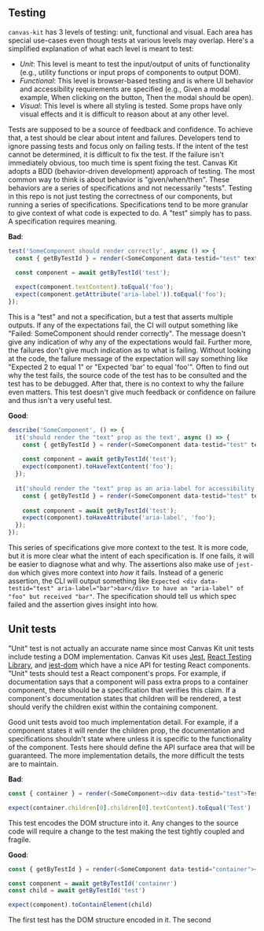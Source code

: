## Testing

`canvas-kit` has 3 levels of testing: unit, functional and visual. Each area has special use-cases even though tests at various levels may overlap. Here's a simplified explanation of what each level is meant to test:

- *Unit*: This level is meant to test the input/output of units of functionality (e.g., utility functions or input props of components to output DOM).
- *Functional*: This level is browser-based testing and is where UI behavior and accessibility requirements are specified (e.g., Given a modal example, When clicking on the button, Then the modal should be open).
- *Visual*: This level is where all styling is tested. Some props have only visual effects and it is difficult to reason about at any other level.

Tests are supposed to be a source of feedback and confidence. To achieve that, a test should be clear about intent and failures. Developers tend to ignore passing tests and focus only on failing tests. If the intent of the test cannot be determined, it is difficult to fix the test. If the failure isn't immediately obvious, too much time is spent fixing the test. Canvas Kit adopts a BDD (behavior-driven development) approach of testing. The most common way to think is about behavior is "given/when/then". These behaviors are a series of specifications and not necessarily "tests". Testing in this repo is not just testing the correctness of our components, but running a series of specifications. Specifications tend to be more granular to give context of what code is expected to do. A "test" simply has to pass. A specification requires meaning.

**Bad**:
```ts
test('SomeComponent should render correctly', async () => {
  const { getByTestId } = render(<SomeComponent data-testid="test" text="foo" />);
  
  const component = await getByTestId('test');

  expect(component.textContent).toEqual('foo');
  expect(component.getAttribute('aria-label')).toEqual('foo');
});
```

This is a "test" and not a specification, but a test that asserts multiple outputs. If any of the expectations fail, the CI will output something like "Failed: SomeComponent should render correctly". The message doesn't give any indication of why any of the expectations would fail. Further more, the failures don't give much indication as to what is failing. Without looking at the code, the failure message of the expectation will say something like "Expected 2 to equal 1" or "Expected 'bar' to equal 'foo'". Often to find out why the test fails, the source code of the test has to be consulted and the test has to be debugged. After that, there is no context to why the failure even matters. This test doesn't give much feedback or confidence on failure and thus isn't a very useful test.

**Good**:
```ts
describe('SomeComponent', () => {
  it('should render the "text" prop as the text', async () => {
    const { getByTestId } = render(<SomeComponent data-testid="test" text="foo" />);
    
    const component = await getByTestId('test');
    expect(component).toHaveTextContent('foo');
  });
  
  it('should render the "text" prop as an aria-label for accessibility', async () => {
    const { getByTestId } = render(<SomeComponent data-testid="test" text="foo" />);
    
    const component = await getByTestId('test');
    expect(component).toHaveAttribute('aria-label', 'foo');
  });
});
```

This series of specifications give more context to the test. It is more code, but it is more clear what the intent of each specification is. If one fails, it will be easier to diagnose what and why. The assertions also make use of `jest-dom` which gives more context into _how_ it fails. Instead of a generic assertion, the CLI will output something like `Expected <div data-testid="test" aria-label="bar">bar</div> to have an "aria-label" of "foo" but received "bar"`. The specification should tell us which spec failed and the assertion gives insight into how.

## Unit tests
"Unit" test is not actually an accurate name since most Canvas Kit unit tests include testing a DOM implementation. Canvas Kit uses [Jest](https://jestjs.io/), [React Testing Library](https://testing-library.com/docs/react-testing-library/intro), and [jest-dom](https://github.com/testing-library/jest-dom) which have a nice API for testing React components. "Unit" tests should test a React component's props. For example, if documentation says that a component will pass extra props to a container component, there should be a specification that verifies this claim. If a component's documentation states that children will be rendered, a test should verify the children exist within the containing component.

Good unit tests avoid too much implementation detail. For example, if a component states it will render the children prop, the documentation and specifications shouldn't state where unless it is specific to the functionality of the component. Tests here should define the API surface area that will be guaranteed. The more implementation details, the more difficult the tests are to maintain.

**Bad**:
```ts
const { container } = render(<SomeComponent><div data-testid="test">Test</div></SomeComponent>)

expect(container.children[0].children[0].textContent).toEqual('Test')
```
This test encodes the DOM structure into it. Any changes to the source code will require a change to the test making the test tightly coupled and fragile.

**Good**:
```ts
const { getByTestId } = render(<SomeComponent data-testid="container"><div data-testid="test">Test</div></SomeComponent>)

const component = await getByTestId('container')
const child = await getByTestId('test')

expect(component).toContainElement(child)
```

The first test has the DOM structure encoded in it. The second
